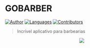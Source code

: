 # GOBARBER

[![Author](https://img.shields.io/badge/author-GabrielPaiva-7159c1?style=flat-square)](https://github.com/gpaiva00)
[![Languages](https://img.shields.io/github/languages/count/gpaiva00/gobarber?color=7159c1&style=flat-square)](#)
[![Contributors](https://img.shields.io/github/contributors/gpaiva00/gobarber?color=7159c1&style=flat-square)](https://github.com/gpaiva00/gobarber/graphs/contributors)

> Incrível aplicativo para barbearias

<p align="center">
 <img src="./frontend/src/assets/demo.gif" />
</p>

